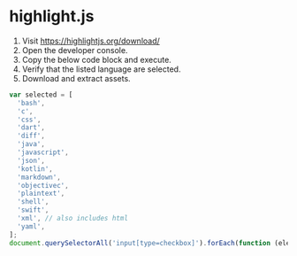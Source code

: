 # highlight.js

1. Visit https://highlightjs.org/download/
2. Open the developer console.
3. Copy the below code block and execute.
4. Verify that the listed language are selected.
5. Download and extract assets.

```javascript
var selected = [
  'bash',
  'c',
  'css',
  'dart',
  'diff',
  'java',
  'javascript',
  'json',
  'kotlin',
  'markdown',
  'objectivec',
  'plaintext',
  'shell',
  'swift',
  'xml', // also includes html
  'yaml',
];
document.querySelectorAll('input[type=checkbox]').forEach(function (elem) {elem.checked = selected.includes(elem.value);});
```
